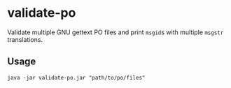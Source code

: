 # validate-po

Validate multiple GNU gettext PO files and print `msgid`s with multiple `msgstr` translations.

## Usage

```shell
java -jar validate-po.jar "path/to/po/files"
```